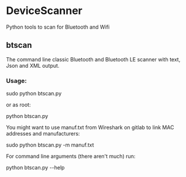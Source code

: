 # DeviceScanner
Python tools to scan for Bluetooth and Wifi

## btscan
The command line classic Bluetooth and Bluetooth LE scanner with text, Json and XML output.

### Usage:

sudo python btscan.py

or as root:

python btscan.py

You might want to use manuf.txt from Wireshark on gitlab to link MAC addresses and manufacturers:

sudo python btscan.py -m manuf.txt

For command line arguments (there aren't much) run:

python btscan.py --help
